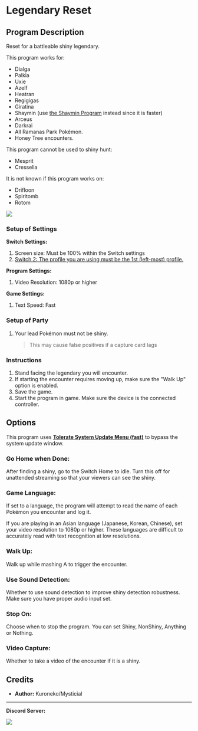 # Legendary Reset

## Program Description

Reset for a battleable shiny legendary.

This program works for:
- Dialga
- Palkia
- Uxie
- Azelf
- Heatran
- Regigigas
- Giratina
- Shaymin (use [the Shaymin Program](ShinyHunt-Shaymin.md) instead since it is faster)
- Arceus
- Darkrai
- All Ramanas Park Pokémon.
- Honey Tree encounters.

This program cannot be used to shiny hunt:
- Mesprit
- Cresselia

It is not known if this program works on:
- Drifloon
- Spiritomb
- Rotom


<img src="../images/LegendaryReset-0.jpg">

### Setup of Settings

**Switch Settings:**
1. Screen size: Must be 100% within the Switch settings
2. [Switch 2: The profile you are using must be the 1st (left-most) profile.](/Wiki/Programs/NintendoSwitch/Switch2Notes.md#resetting-a-game-moves-the-cursor-to-the-1st-user-profile)

**Program Settings:**
1. Video Resolution: 1080p or higher

**Game Settings:**
1. Text Speed: Fast

### Setup of Party
1. Your lead Pokémon must not be shiny.
   > This may cause false positives if a capture card lags

### Instructions

1. Stand facing the legendary you will encounter.
2. If starting the encounter requires moving up, make sure the "Walk Up" option is enabled.
3. Save the game.
4. Start the program in game. Make sure the device is the connected controller.


## Options

This program uses [**Tolerate System Update Menu (fast)**](/Wiki/Programs/NintendoSwitch/FrameworkSettings.md#tolerate-system-update-menu-fast) to bypass the system update window.


### Go Home when Done:

After finding a shiny, go to the Switch Home to idle. Turn this off for unattended streaming so that your viewers can see the shiny.


### Game Language:

If set to a language, the program will attempt to read the name of each Pokémon you encounter and log it.

If you are playing in an Asian language (Japanese, Korean, Chinese), set your video resolution to 1080p or higher. These languages are difficult to accurately read with text recognition at low resolutions.


### Walk Up:

Walk up while mashing A to trigger the encounter.


### Use Sound Detection:

Whether to use sound detection to improve shiny detection robustness. Make sure you have proper audio input set.

### Stop On:

Choose when to stop the program. You can set Shiny, NonShiny, Anything or Nothing.

### Video Capture:

Whether to take a video of the encounter if it is a shiny.

## Credits

- **Author:** Kuroneko/Mysticial



<hr>

**Discord Server:** 

[<img src="https://canary.discordapp.com/api/guilds/695809740428673034/widget.png?style=banner2">](https://discord.gg/cQ4gWxN)




